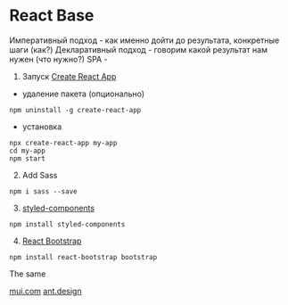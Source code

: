 # React Base

Императивный подход - как именно дойти до результата, конкретные шаги (как?)
Декларативный подход - говорим какой результат нам нужен (что нужно?)
SPA -

1. Запуск [Create React App](https://create-react-app.dev/docs/getting-started/)

- удаление пакета (опционально)

`npm uninstall -g create-react-app`

- установка

`npx create-react-app my-app`  
`cd my-app`  
`npm start`

2. Add Sass

`npm i sass --save`

3. [styled-components](https://styled-components.com/)

`npm install styled-components`

4. [React Bootstrap](https://react-bootstrap.netlify.app/)

`npm install react-bootstrap bootstrap`

The same

[mui.com](https://mui.com/)
[ant.design](ant.design)
